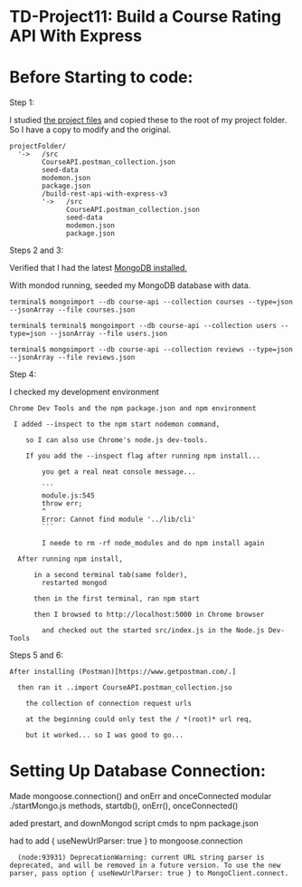 # TD-Project11: Build a Course Rating API With Express

# Before Starting to code:

Step 1:

  I studied [the project files](./build-rest-api-with-express-v3) and copied these to the root of my project folder. So I have a copy to modify and the original.

  ```
  projectFolder/  
    '->   /src
          CourseAPI.postman_collection.json
          seed-data
          modemon.json
          package.json
          /build-rest-api-with-express-v3
          '->   /src
                CourseAPI.postman_collection.json
                seed-data
                modemon.json
                package.json

  ```

Steps 2 and 3:

  Verified that I had the latest [MongoDB installed.](http://treehouse.github.io/installation-guides/)

  With mondod running, seeded my MongoDB database with data.
  ```
  terminal$ mongoimport --db course-api --collection courses --type=json --jsonArray --file courses.json

  terminal$ terminal$ mongoimport --db course-api --collection users --type=json --jsonArray --file users.json

  terminal$ mongoimport --db course-api --collection reviews --type=json --jsonArray --file reviews.json

  ```

Step 4:

  I checked my development environment

    Chrome Dev Tools and the npm package.json and npm environment

     I added --inspect to the npm start nodemon command,

        so I can also use Chrome's node.js dev-tools.

        If you add the --inspect flag after running npm install...

            you get a real neat console message...

            ```
            module.js:545
            throw err;
            ^
            Error: Cannot find module '../lib/cli'
            ```

            I neede to rm -rf node_modules and do npm install again

      After running npm install,

          in a second terminal tab(same folder),
            restarted mongod

          then in the first terminal, ran npm start

          then I browsed to http://localhost:5000 in Chrome browser

            and checked out the started src/index.js in the Node.js Dev-Tools

Steps 5 and 6:

    After installing (Postman)[https://www.getpostman.com/.]

      then ran it ..import CourseAPI.postman_collection.jso

        the collection of connection request urls

        at the beginning could only test the / *(root)* url req,

        but it worked... so I was good to go...

# Setting Up Database Connection:

  Made mongoose.connection() and onErr and onceConnected modular
    ./startMongo.js methods, startdb(), onErr(), onceConnected()

  aded prestart, and downMongod script cmds to npm package.json


  had to add { useNewUrlParser: true } to mongoose.connection


      (node:93931) DeprecationWarning: current URL string parser is deprecated, and will be removed in a future version. To use the new parser, pass option { useNewUrlParser: true } to MongoClient.connect.
